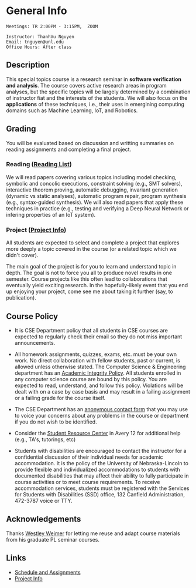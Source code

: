 # General Info

    Meetings: TR 2:00PM - 3:15PM,  ZOOM

    Instructor: ThanhVu Nguyen
    Email: tnguyen@unl.edu
    Office Hours: After class

## Description

This special topics course is a research seminar in **software verification and analysis**.
The course covers active research areas in program analyses, but the specific topics will be largely determined by a combination of instructor fiat and the interests of the students. 
We will also focus on the **applications** of these techniques, i.e., their uses in emergining computing domains such as Machine Learning, IoT, and Robotics.

## Grading

You will be evaluated based on discussion and writting summaries on
reading assignments and completing a final project.

### Reading ([Reading List](assignments.md))

We will read papers covering various topics including model checking,
symbolic and concolic executions, constraint solving (e.g., SMT
solvers), interactive theorem proving, automatic debugging, invariant
generation (dynamic vs static analyses), automatic program repair,
program synthesis (e.g., syntax-guided synthesis). We will also read
papers that apply these techniques in practice (e.g., testing and
verifying a Deep Neural Network or infering properties of an IoT
system).


### Project ([Project Info](project.md))

All students are expected to select and complete a project that explores
more deeply a topic covered in the course (or a related topic which we
didn't cover).

The main goal of the project is for you to learn and understand topic in
depth. The goal is not to force you all to produce novel results in one
semester. Course projects like this often lead to collaborations that
eventually yield exciting research. In the hopefully-likely event that
you end up enjoying your project, come see me about taking it further
(say, to publication).

## Course Policy

-   It is CSE Department policy that all students in CSE courses are
    expected to regularly check their email so they do not miss
    important announcements.

-   All homework assignments, quizzes, exams, etc. must be your own
    work. No direct collaboration with fellow students, past or current,
    is allowed unless otherwise stated. The Computer Science &
    Engineering department has an [Academic Integrity
    Policy](https://cse.unl.edu/academic-integrity-policy). All students
    enrolled in any computer science course are bound by this policy.
    You are expected to read, understand, and follow this policy.
    Violations will be dealt with on a case by case basis and may result
    in a failing assignment or a failing grade for the course itself.

-   The CSE Department has an [anonymous contact
    form](https://cse.unl.edu/contact-form) that you may use to voice
    your concerns about any problems in the course or department if you
    do not wish to be identified.

-   Consider the [Student Resource Center](http://cse.unl.edu/src) in
    Avery 12 for additional help (e.g., TA\'s, tutorings, etc)

-   Students with disabilities are encouraged to contact the instructor
    for a confidential discussion of their individual needs for academic
    accommodation. It is the policy of the University of
    Nebraska-Lincoln to provide flexible and individualized
    accommodations to students with documented disabilities that may
    affect their ability to fully participate in course activities or to
    meet course requirements. To receive accommodation services,
    students must be registered with the Services for Students with
    Disabilities (SSD) office, 132 Canfield Administration, 472-3787
    voice or TTY.

## Acknowledgements

Thanks [Westley Weimer](https://web.eecs.umich.edu/~weimerw/) for letting me reuse and adapt course materials from his graduate PL seminar courses.

## Links

-   [Schedule and Assignments](assignments.md)
-   [Project Info](project.md)
